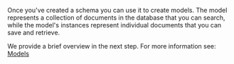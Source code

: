 Once you've created a schema you can use it to create models. The model represents a collection of documents in the database that you can search, while the model's instances represent individual documents that you can save and retrieve.

We provide a brief overview in the next step. For more information see: [Models](http://mongoosejs.com/docs/models.html)
